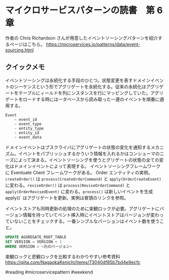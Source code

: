 # マイクロサービスパターンの読書　第 6 章

作者の Chris Richardson さんが用意したイベントソーシングパターンを紹介するページはこちら。
https://microservices.io/patterns/data/event-sourcing.html

## クイックメモ

イベントソーシングは永続化する手段のひとつ。状態変更を表すドメインイベントのシーケンスという形でアグリゲートを永続化する。従来の永続化はアグリゲートをテーブルにィールドを列にンスタンスを行にマッピングしていた。アグリゲートをロードする時にはータベースから読み取った一連のイベントを順番に適用する。

```
Event
    - event_id
    - event_type
    - entity_type
    - entity_id
    - event_data
```

ドメインイベントはブスクライバにアグリゲートの状態の変化を通知するメカニズム。イベントをパブリッシュするかういう情報を入れるかはコンシューマのニーズによって決まる。イベントソーシングを使うとグリゲートの状態の全ての変化はドメインイベントによって表現する。
イベントソーシングフレームワークに Eventuate Client フレームワークがある。
Order エンティティの実例。`createOrder()` は `process(CreateOrderCommand)` と `apply(OrderCreateEvent)` に変わる。`reviseOrder()` は `process(ReviseOrderCommand)` と `apply(OrderRevisedEvent)` に変わる。`process()` は新しいイベントを生成apply()` はアグリゲートを更新。実例は冒頭のリンクを参照。

イベントストアも同時更新の処理のために楽観ロックが必要。アグリゲートにバージョン情報を持っていてベント挿入時にイベントストアはバージョンが変わっていないことをチェックする。一番シンプルなバーションはイベント数を使うこと。

```SQL
UPDATE AGGREGATE_ROOT_TABLE
SET VERSION = VERSION + 1
WHERE VERSION = <元のバージョン>
```

楽観ロックと悲観ロックを比較するわかりやすい参考資料
https://qiita.com/NagaokaKenichi/items/73040df85b7bd4e9ecfc

#reading
#microservicepattern
#weekend
